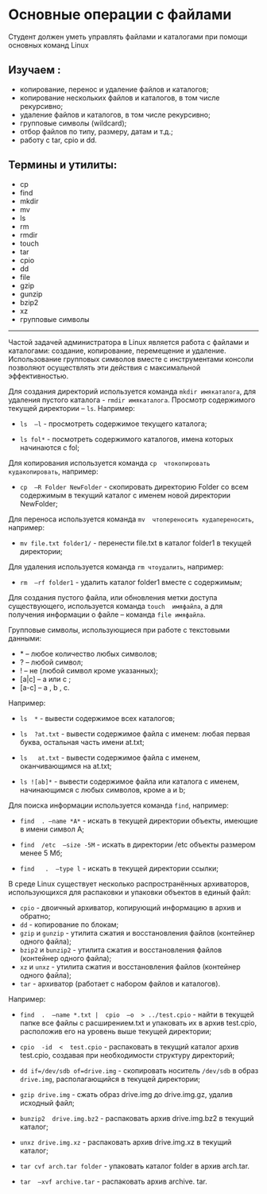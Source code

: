 # Основные операции с файлами

Студент должен уметь управлять файлами и каталогами при помощи основных команд Linux

## Изучаем :

- копирование, перенос и удаление файлов и каталогов;
- копирование нескольких файлов и каталогов, в том числе рекурсивно;
- удаление файлов и каталогов, в том числе рекурсивно;
- групповые символы (wildcard);
- отбор файлов по типу, размеру, датам и т.д.;
- работу с tar, cpio и dd.

## Термины и утилиты:       

- cp
- find
- mkdir
- mv
- ls
- rm
- rmdir
- touch
- tar
- cpio
- dd
- file
- gzip
- gunzip
- bzip2
- xz
- групповые символы

---

Частой задачей администратора в Linux является работа с файлами и каталогами: создание, копирование, перемещение и удаление. Использование групповых символов вместе с инструментами консоли позволяют осуществлять эти действия с максимальной эффективностью.

Для создания директорий используется команда `mkdir имякаталога`, для удаления пустого каталога - `rmdir имякаталога`. Просмотр содержимого текущей директории – `ls`. Например:

- `ls  –l`        - просмотреть содержимое текущего каталога;

- `ls fol*`       - посмотреть содержимого каталогов, имена которых начинаются с  fol;

Для копирования используется команда `cp  чтокопировать кудакопировать`, например:

- `cp  –R Folder NewFolder`        - скопировать директорию  Folder со всем содержимым в текущий каталог с именем новой директории  NewFolder;

Для переноса используется команда `mv  чтопереносить кудапереносить`, например:

- `mv file.txt folder1/`  - перенести  file.txt в каталог  folder1 в текущей директории;

Для удаления используется команда `rm чтоудалить`, например:

- `rm  –rf folder1`        - удалить каталог folder1 вместе с содержимым;

Для создания пустого файла, или обновления метки доступа существующего, используется команда `touch  имяфайла`, а для получения информации о файле – команда `file имяфайла`.

Групповые символы, использующиеся при работе с текстовыми данными:

- \*                – любое количество любых символов;
- ?                – любой символ;
- !                 – не (любой символ кроме указанных);
- [a|c]        – a или c ;
- [a-c]         – a , b , c.

Например:

- `ls  *`                - вывести содержимое всех каталогов;

- `ls  ?at.txt`         - вывести содержимое файла с именем: любая первая буква, остальная часть имени  at.txt;

- `ls   at.txt`         - вывести содержимое файла с именем, оканчивающимся на  at.txt;

- `ls ![ab]*`        - вывести содержимое файла или каталога с именем, начинающимся с любых символов, кроме  a и  b;

Для поиска информации используется команда `find`, например:

- ``find  . –name *A*``        - искать в текущей директории объекты, имеющие в имени символ  A;

- `find  /etc  –size -5M`      - искать в директории /etc объекты размером менее 5 Мб;

- `find   .  –type l`   - искать в текущей директории ссылки;

В среде Linux существует несколько распространённых архиваторов, использующихся для распаковки и упаковки объектов в единый файл:

- `сpio`                - двоичный архиватор, копирующий информацию в архив и обратно;
- `dd`                 - копирование по блокам;
- `gzip` и `gunzip`         - утилита сжатия и восстановления файлов (контейнер одного файла);
- `bzip2` и `bunzip2`        - утилита сжатия и восстановления файлов (контейнер одного файла);
- `xz` и `unxz`                - утилита сжатия и восстановления файлов (контейнер одного файла);
- `tar`                - архиватор (работает с набором файлов и каталогов).

Например:

- `find  .  –name *.txt |  cpio  –o  > ../test.cpio`   - найти в текущей папке все файлы с расширением.txt и упаковать их в архив test.cpio, расположив его на уровень выше текущей директории;

- `cpio  -id  <  test.cpio`        - распаковать в текущий каталог архив  test.cpio, создавая при необходимости структуру директорий;

- `dd if=/dev/sdb of=drive.img`         - скопировать носитель `/dev/sdb` в образ `drive.img`, располагающийся в текущей директории;

- `gzip drive.img`         - сжать образ  drive.img до  drive.img.gz, удалив исходный файл;

- `bunzip2  drive.img.bz2`      - распаковать архив  drive.img.bz2 в текущий каталог;

- `unxz drive.img.xz`         - распаковать архив  drive.img.xz в текущий каталог;

- `tar cvf arch.tar folder`  - упаковать каталог  folder в архив  arch.tar.

- `tar  –xvf archive.tar`         - распаковать архив  archive. tar.